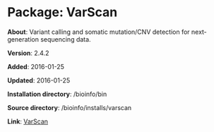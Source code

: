 # Package: VarScan

**About**: Variant calling and somatic mutation/CNV detection for next-generation sequencing data.

**Version**: 2.4.2

**Added**: 2016-01-25

**Updated**: 2016-01-25

**Installation directory**: /bioinfo/bin

**Source directory**: /bioinfo/installs/varscan

**Link**: [VarScan](http://dkoboldt.github.io/varscan/)
